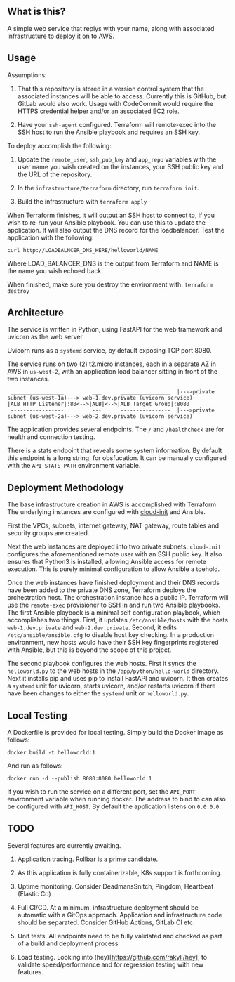 ## What is this?

A simple web service that replys with your name, along with associated infrastructure to deploy it on to AWS.

## Usage

Assumptions:

1. That this repository is stored in a version control system that the associated instances will be able to access.
Currently this is GitHub, but GitLab would also work. Usage with CodeCommit would require the HTTPS credential helper
and/or an associated EC2 role.

2. Have your `ssh-agent` configured. Terraform will remote-exec into the SSH host to run the Ansible playbook and requires
an SSH key.

To deploy accomplish the following:

1. Update the `remote_user`, `ssh_pub_key` and `app_repo` variables with the user name you wish created on the instances,
   your SSH public key and the URL of the repository.

2. In the `infrastructure/terraform` directory, run `terraform init`.

3. Build the infrastructure with `terraform apply`

When Terraform finishes, it will output an SSH host to connect to, if you wish to re-run your Ansible playbook. You can use this
to update the application. It will also output the DNS record for the loadbalancer. Test the application with the following:

`curl http://LOADBALNCER_DNS_HERE/helloworld/NAME`

Where LOAD_BALANCER_DNS is the output from Terraform and NAME is the name you wish echoed back.


When finished, make sure you destroy the environment with: `terraform destroy`


## Architecture

The service is written in Python, using FastAPI for the web framework and uvicorn as the web server. 

Uvicorn runs as a `systemd` service, by default exposing TCP port 8080.

The service runs on two (2) t2.micro instances, each in a separate AZ in AWS in `us-west-2`, with an application
load balancer sitting in front of the two instances.

```
 _________________         ___      ________________  |--->private subnet (us-west-1a)---> web-1.dev.private (uvicorn service)
|ALB HTTP Listener|:80<-->|ALB|<-->|ALB Target Group|:8080
 -----------------         ---      ----------------  |--->private subnet (us-west-2a)---> web-2.dev.private (uvicorn service)

```

The application provides several endpoints. The `/` and `/healthcheck` are for health and connection testing.

There is a stats endpoint that reveals some system information. By default this endpoint is a long string, for obsfucation. It can be manually configured with the
`API_STATS_PATH` environment variable.

## Deployment Methodology

The base infrastructure creation in AWS is accomplished with Terraform. The underlying instances are configured with [cloud-init](https://cloudinit.readthedocs.io/en/latest/index.html)
and Ansible.

First the VPCs, subnets, internet gateway, NAT gateway, route tables and security groups are created.

Next the web instances are deployed into two private subnets. `cloud-init` configures the aforementioned remote user with an SSH public key. It also ensures that Python3 is installed,
allowing Ansible access for remote execution. This is purely minimal configuration to allow Ansible a toehold.

Once the web instances have finished deployment and their DNS records have been added to the private DNS zone, Terraform deploys the orchestration host.
The orchestration instance has a public IP. Terraform will use the `remote-exec` provisioner to SSH in and run two Ansible playbooks. The first Ansible playbook is a minimal
self configuration playbook, which accomplishes two things. First, it updates `/etc/ansible/hosts` with the hosts `web-1.dev.private` and `web-2.dev.private`. Second,
it edits `/etc/ansible/ansible.cfg` to disable host key checking. In a production environment, new hosts would have their SSH key fingerprints registered with Ansible,
but this is beyond the scope of this project.

The second playbook configures the web hosts. First it syncs the `helloworld.py` to the web hosts in the `/app/python/hello-world` directory. Next it installs pip and uses
pip to install FastAPI and uvicorn. It then creates a `systemd` unit for uvicorn, starts uvicorn, and/or restarts uvicorn if there have been changes to either the `systemd`
unit or `helloworld.py`.

## Local Testing

A Dockerfile is provided for local testing. Simply build the Docker image as follows:

`docker build -t helloworld:1 .`

And run as follows:

`docker run -d --publish 8080:8080 helloworld:1`

If you wish to run the service on a different port, set the `API_PORT` environment variable when running docker.
The address to bind to can also be configured with `API_HOST`. By default the application listens on `0.0.0.0`.

## TODO

Several features are currently awaiting.

1. Application tracing. Rollbar is a prime candidate.

2. As this application is fully containerizable, K8s support is forthcoming.

3. Uptime monitoring. Consider DeadmansSnitch, Pingdom, Heartbeat (Elastic Co)

4. Full CI/CD. At a minimum, infrastructure deployment should be automatic with a GitOps approach.
   Application and infrastructure code should be separated. Consider GitHub Actions, GitLab CI etc.

5. Unit tests. All endpoints need to be fully validated and checked as part of a build and deployment process

6. Load testing. Looking into (hey)[https://github.com/rakyll/hey], to validate speed/performance and for regression testing with new features. 